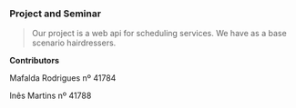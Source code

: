 
### Project and Seminar

>Our project is a web api for scheduling services.
We have as a base scenario hairdressers.

**Contributors**

Mafalda Rodrigues nº 41784

Inês Martins nº 41788
